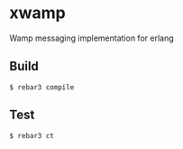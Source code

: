 # xwamp
Wamp messaging implementation for erlang

Build
-----
    $ rebar3 compile

Test
-----
    $ rebar3 ct